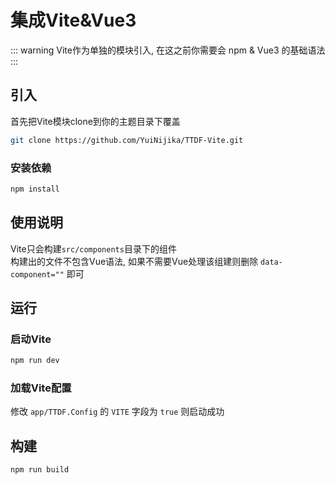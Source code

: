 # 集成Vite&Vue3

::: warning
Vite作为单独的模块引入, 在这之前你需要会 npm & Vue3 的基础语法
:::

## 引入

首先把Vite模块clone到你的主题目录下覆盖

``` Bash
git clone https://github.com/YuiNijika/TTDF-Vite.git
```

### 安装依赖

``` Bash
npm install
```

## 使用说明

Vite只会构建`src/components`目录下的组件  
构建出的文件不包含Vue语法, 如果不需要Vue处理该组建则删除 `data-component=""` 即可

## 运行

### 启动Vite

``` Bash
npm run dev
```

### 加载Vite配置

修改 `app/TTDF.Config` 的 `VITE` 字段为 `true` 则启动成功

## 构建

``` Bash
npm run build
```
